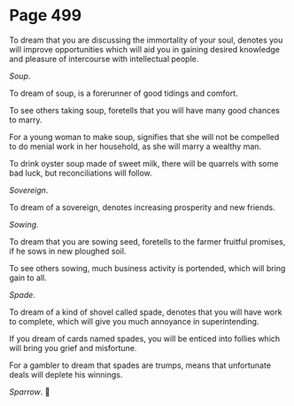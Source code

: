 # Page 499
To dream that you are discussing the immortality of your soul,
denotes you will improve opportunities which will aid you
in gaining desired knowledge and pleasure of intercourse
with intellectual people.


_Soup_.


To dream of soup, is a forerunner of good tidings and comfort.


To see others taking soup, foretells that you will have many good
chances to marry.


For a young woman to make soup, signifies that she will not be compelled
to do menial work in her household, as she will marry a wealthy man.


To drink oyster soup made of sweet milk, there will be quarrels
with some bad luck, but reconciliations will follow.


_Sovereign_.


To dream of a sovereign, denotes increasing prosperity and new friends.


_Sowing_.


To dream that you are sowing seed, foretells to the farmer fruitful promises,
if he sows in new ploughed soil.


To see others sowing, much business activity is portended,
which will bring gain to all.


_Spade_.


To dream of a kind of shovel called spade, denotes that you will have work
to complete, which will give you much annoyance in superintending.


If you dream of cards named spades, you will be enticed into follies
which will bring you grief and misfortune.


For a gambler to dream that spades are trumps, means that unfortunate
deals will deplete his winnings.


_Sparrow_.
